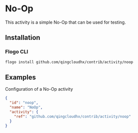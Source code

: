 <!--
title: No-Op
weight: 4615
-->

# No-Op
This activity is a simple No-Op that can be used for testing.

## Installation

### Flogo CLI
```bash
flogo install github.com/qingcloudhx/contrib/activity/noop
```

## Examples
Configuration of a No-Op activity

```json
{
  "id": "noop",
  "name": "NoOp",
  "activity": {
    "ref": "github.com/qingcloudhx/contrib/activity/noop"
  }
}
```